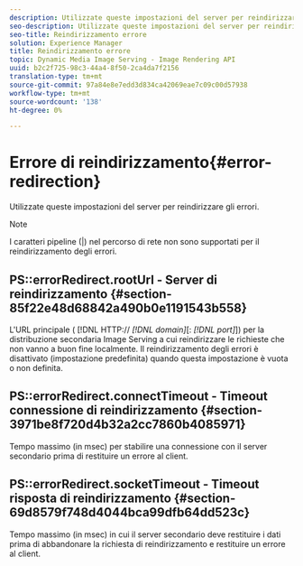 ```yaml
---
description: Utilizzate queste impostazioni del server per reindirizzare gli errori.
seo-description: Utilizzate queste impostazioni del server per reindirizzare gli errori.
seo-title: Reindirizzamento errore
solution: Experience Manager
title: Reindirizzamento errore
topic: Dynamic Media Image Serving - Image Rendering API
uuid: b2c2f725-98c3-44a4-8f50-2ca4da7f2156
translation-type: tm+mt
source-git-commit: 97a84e8e7edd3d834ca42069eae7c09c00d57938
workflow-type: tm+mt
source-wordcount: '138'
ht-degree: 0%

---
```



# Errore di reindirizzamento{#error-redirection}

Utilizzate queste impostazioni del server per reindirizzare gli errori.

>[!NOTE]
>
>I caratteri pipeline (|) nel percorso di rete non sono supportati per il reindirizzamento degli errori.

## PS::errorRedirect.rootUrl - Server di reindirizzamento {#section-85f22e48d68842a490b0e1191543b558}

L&#39;URL principale ( [!DNL HTTP:// *[!DNL domain]*[: *[!DNL port]*]) per la distribuzione secondaria Image Serving a cui reindirizzare le richieste che non vanno a buon fine localmente. Il reindirizzamento degli errori è disattivato (impostazione predefinita) quando questa impostazione è vuota o non definita.

## PS::errorRedirect.connectTimeout - Timeout connessione di reindirizzamento {#section-3971be8f720d4b32a2cc7860b4085971}

Tempo massimo (in msec) per stabilire una connessione con il server secondario prima di restituire un errore al client.

## PS::errorRedirect.socketTimeout - Timeout risposta di reindirizzamento {#section-69d8579f748d4044bca99dfb64dd523c}

Tempo massimo (in msec) in cui il server secondario deve restituire i dati prima di abbandonare la richiesta di reindirizzamento e restituire un errore al client.
